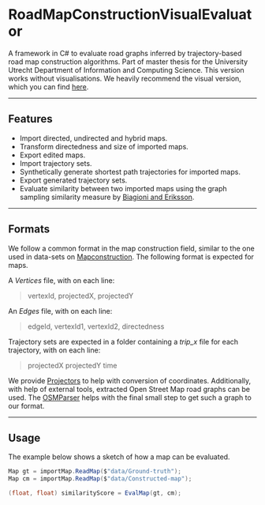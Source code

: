 # RoadMapConstructionVisualEvaluator

A framework in C# to evaluate road graphs inferred by trajectory-based road map construction algorithms. Part of master thesis for the University Utrecht Department of Information and Computing Science. This version works without visualisations. We heavily recommend the visual version, which you can find [here](https://github.com/AriSaadon/RoadMapConstructionEvaluation).

---

## Features

- Import directed, undirected and hybrid maps.
- Transform directedness and size of imported maps.
- Export edited maps.
- Import trajectory sets.
- Synthetically generate shortest path trajectories for imported maps.
- Export generated trajectory sets.
- Evaluate similarity between two imported maps using the graph sampling similarity measure by [Biagioni and Eriksson](https://www.cs.uic.edu/~jakob/papers/biagioni-trr12.pdf).

---

## Formats

We follow a common format in the map construction field, similar to the one used in data-sets on [Mapconstruction](http://mapconstruction.org/). The following format is expected for maps.

A *Vertices* file, with on each line:
> vertexId, projectedX, projectedY

An *Edges* file, with on each line:
> edgeId, vertexId1, vertexId2, directedness

Trajectory sets are expected in a folder containing a *trip_x* file for each trajectory, with on each line:
> projectedX projectedY time

We provide [Projectors](https://github.com/AriSaadon/RoadMapConstructionEvaluation/tree/main/Projectors) to help with conversion of coordinates. Additionally, with help of external tools, extracted Open Street Map road graphs can be used. The [OSMParser](https://github.com/AriSaadon/RoadMapConstructionEvaluation/tree/main/OSMParser) helps with the final small step to get such a graph to our format.

---

## Usage

The example below shows a sketch of how a map can be evaluated.

```csharp
Map gt = importMap.ReadMap($"data/Ground-truth");	
Map cm = importMap.ReadMap($"data/Constructed-map");

(float, float) similarityScore = EvalMap(gt, cm);
```
